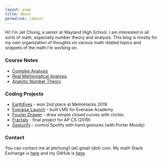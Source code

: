 ```yaml
---
layout: page
title: About
permalink: /about/
---
```


Hi! I'm Jet Chung, a senior at Wayland High School. I am interested in all sorts of math, especially number theory and analysis. This blog is mostly for my own organization of thoughts on various math related topics and snippets of the math I’m working on.

### Course Notes
* [Complex Analysis](https://www.overleaf.com/read/xgsfpyfjpgpn)
* [Real Mathematical Analysis](https://www.overleaf.com/read/ywmbzrrrrwwj)
* [Analytic Number Theory](https://www.overleaf.com/read/ncbpgdtkxcmg)


### Coding Projects
* [EarthEyes](https://eartheyes.appspot.com) - won 2nd place at MetroHacks 2019
* [Everaise Launch](https://github.com/Everaise-Academy/Everaise-Launch) - built LMS for Everaise Academy
* [Fourier Drawer](https://jetchung.github.io/js/fourier/) - draw simple closed curves with circles
* [Fractals](https://jetchung.github.io/js/fractals/) - final project for AP CS (2019)
* [Gesturify](https://github.com/JetChung/gesturify) - control Spotify with hand gestures (with Porter Moody)



### Contact
You can contact me at jetchung1 (at) gmail (dot) com. My math Stack Exchange is [here](https://math.stackexchange.com/users/596778/jet-chung) and my GitHub is [here](https://github.com/JetChung).
